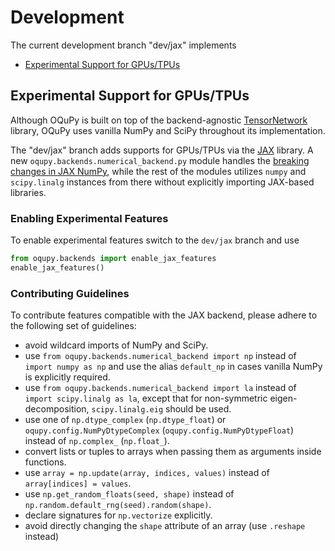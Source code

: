 # Development

The current development branch "dev/jax" implements

* [Experimental Support for GPUs/TPUs](#experimental-support-for-gpustpus)

## Experimental Support for GPUs/TPUs

Although OQuPy is built on top of the backend-agnostic
[TensorNetwork](https://github.com/google/TensorNetwork) library,
OQuPy uses vanilla NumPy and SciPy throughout its implementation.

The "dev/jax" branch adds supports for GPUs/TPUs via the
[JAX](https://jax.readthedocs.io/en/latest/) library.
A new `oqupy.backends.numerical_backend.py` module handles the
[breaking changes in JAX NumPy](https://jax.readthedocs.io/en/latest/notebooks/Common_Gotchas_in_JAX.html),
while the rest of the modules utilizes `numpy` and `scipy.linalg` instances from there
without explicitly importing JAX-based libraries.

### Enabling Experimental Features

To enable experimental features switch to the `dev/jax` branch and use
```python
from oqupy.backends import enable_jax_features
enable_jax_features()
```

### Contributing Guidelines

To contribute features compatible with the JAX backend,
please adhere to the following set of guidelines:

* avoid wildcard imports of NumPy and SciPy.
* use `from oqupy.backends.numerical_backend import np` instead of `import numpy as np` and use the alias `default_np` in cases vanilla NumPy is explicitly required.
* use `from oqupy.backends.numerical_backend import la` instead of `import scipy.linalg as la`, except that for non-symmetric eigen-decomposition, `scipy.linalg.eig` should be used.
* use one of `np.dtype_complex` (`np.dtype_float`) or `oqupy.config.NumPyDtypeComplex` (`oqupy.config.NumPyDtypeFloat`) instead of `np.complex_` (`np.float_`).
* convert lists or tuples to arrays when passing them as arguments inside functions.
* use `array = np.update(array, indices, values)` instead of `array[indices] = values`.
* use `np.get_random_floats(seed, shape)` instead of `np.random.default_rng(seed).random(shape)`.
* declare signatures for `np.vectorize` explicitly.
* avoid directly changing the `shape` attribute of an array (use `.reshape` instead)
